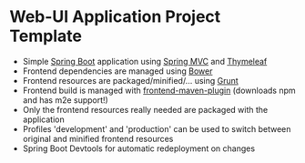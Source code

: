 # Web-UI Application Project Template

- Simple [Spring Boot](http://projects.spring.io/spring-boot/) application using [Spring MVC](https://spring.io/guides/gs/serving-web-content/) and [Thymeleaf](http://www.thymeleaf.org/)
- Frontend dependencies are managed using [Bower](http://bower.io/)
- Frontend resources are packaged/minified/... using [Grunt](http://gruntjs.com/)
- Frontend build is managed with [frontend-maven-plugin](https://github.com/eirslett/frontend-maven-plugin) (downloads npm and has m2e support!)
- Only the frontend resources really needed are packaged with the application
- Profiles 'development' and 'production' can be used to switch between original and minified frontend resources
- Spring Boot Devtools for automatic redeployment on changes
